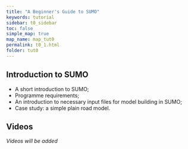 ```yaml
---
title: "A Beginner's Guide to SUMO"
keywords: tutorial
sidebar: t0_sidebar
toc: false
simple_map: true
map_name: map_tut0
permalink: t0_1.html
folder: tut0
---
```


## Introduction to SUMO
 - A short introduction to SUMO;
 - Programme requirements;
 - An introduction to necessary input files for model building in SUMO;
 - Case study: a simple plain road model.

<script async class="speakerdeck-embed" data-id="aaa1ec96250a4a5ea0aa65e5cc525333" data-ratio="1.77777777777778" src="//speakerdeck.com/assets/embed.js"></script>

## Videos

*Videos will be added*